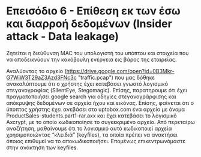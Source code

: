 # Επεισόδιο 6 - Επίθεση εκ των έσω και διαρροή δεδομένων (Insider attack - Data leakage)

Ζητείται η διεύθυνση MAC του υπολογιστή του υπόπτου και στοιχεία που να αποδεικνύουν την κακόβουλη ενέργεια εις βάρος της εταιρείας.

Αναλύοντας το αρχείο (https://drive.google.com/open?id=0B3Mkr-G7WiW3T29aZ3Azd3FNc3c "traffic.pcap") που μας δόθηκε ανακαλύπτουμε ότι ο χρήστης έχει κατεβάσει γνωστό λογισμικό στεγανογραφίας (SilentEye, Stegomagic). Επίσης, παρατηρουμε ότι έχει πραγματοποιήσει google search για οδηγίες στεγανογράρφισης και απόκρυψης δεδομένων σε αρχεία ήχου και εικόνας. Επίσης, φαίνεται ότι ο ύποπτος χρήστης έχει ανεβάσει στο uptobox.com ένα αρχείο με όνομα ProductSales-students.part1-rar.axx και έχει κατεβάσει το λογισμικό Axcrypt, με το οποίο κωδικοποίησε το συγκεκριμένο αρχείο. Από περεταίρω αναζήτηση, μαθαίνουμε ότι το λογισμικό αυτό κωδικοποιεί αρχεία χρησιμοποιώντας “κλειδιά” (keyfiles), τα οποία πρέπει να ανακτήσει όποιος επιθυμεί να το αποκωδικοποιήσει. Επομένως επικεντρωνόμαστε στην ανάκτηση των keyfiles.

